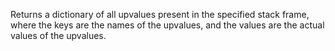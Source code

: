 Returns a dictionary of all upvalues present in the specified stack frame, where the keys are the names of the upvalues, and the values are the actual values of the upvalues.